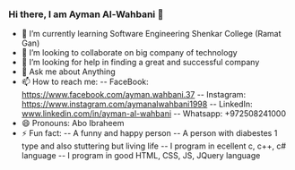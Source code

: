 ### Hi there, I am Ayman Al-Wahbani 👋

- 🌱 I’m currently learning Software Engineering Shenkar College (Ramat Gan)
- 👯 I’m looking to collaborate on big company of technology
- 🤔 I’m looking for help in finding a great and successful company
- 💬 Ask me about Anything 
- 📫 How to reach me: 
-- FaceBook: https://www.facebook.com/ayman.wahbani.37
-- Instagram: https://www.instagram.com/aymanalwahbani1998
-- LinkedIn: www.linkedin.com/in/ayman-al-wahbani
-- Whatsapp: +972508241000
- 😄 Pronouns: Abo Ibraheem
- ⚡ Fun fact: 
-- A funny and happy person
-- A person with diabestes 1 type and also stuttering but living life
-- I program in ecellent c, c++, c# language
-- I program in good HTML, CSS, JS, JQuery language

